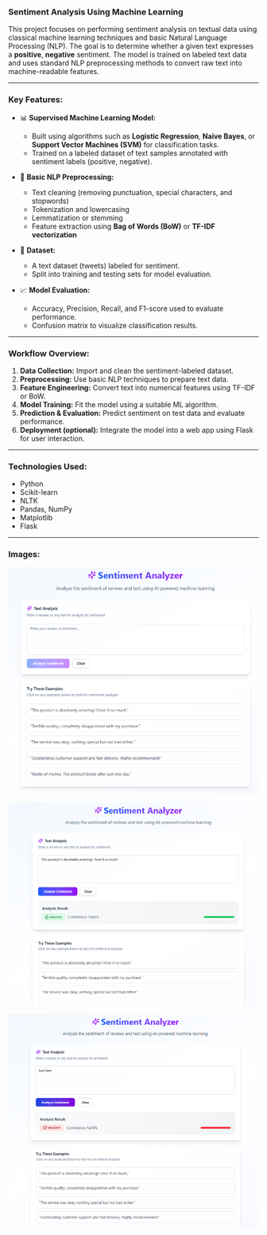 ### **Sentiment Analysis Using Machine Learning**

This project focuses on performing sentiment analysis on textual data using classical machine learning techniques and basic Natural Language Processing (NLP). The goal is to determine whether a given text expresses a **positive**, **negative** sentiment. The model is trained on labeled text data and uses standard NLP preprocessing methods to convert raw text into machine-readable features.

---

### **Key Features:**

- 📊 **Supervised Machine Learning Model:**

  - Built using algorithms such as **Logistic Regression**, **Naive Bayes**, or **Support Vector Machines (SVM)** for classification tasks.
  - Trained on a labeled dataset of text samples annotated with sentiment labels (positive, negative).

- 🧠 **Basic NLP Preprocessing:**

  - Text cleaning (removing punctuation, special characters, and stopwords)
  - Tokenization and lowercasing
  - Lemmatization or stemming
  - Feature extraction using **Bag of Words (BoW)** or **TF-IDF vectorization**

- 📁 **Dataset:**

  - A text dataset (tweets) labeled for sentiment.
  - Split into training and testing sets for model evaluation.

- 📈 **Model Evaluation:**

  - Accuracy, Precision, Recall, and F1-score used to evaluate performance.
  - Confusion matrix to visualize classification results.

---

### **Workflow Overview:**

1. **Data Collection:** Import and clean the sentiment-labeled dataset.
2. **Preprocessing:** Use basic NLP techniques to prepare text data.
3. **Feature Engineering:** Convert text into numerical features using TF-IDF or BoW.
4. **Model Training:** Fit the model using a suitable ML algorithm.
5. **Prediction & Evaluation:** Predict sentiment on test data and evaluate performance.
6. **Deployment (optional):** Integrate the model into a web app using Flask for user interaction.

---

### **Technologies Used:**

- Python
- Scikit-learn
- NLTK
- Pandas, NumPy
- Matplotlib
- Flask

---

### **Images:**

![alt text](image.png)

![alt text](image-1.png)

![alt text](image-2.png)

